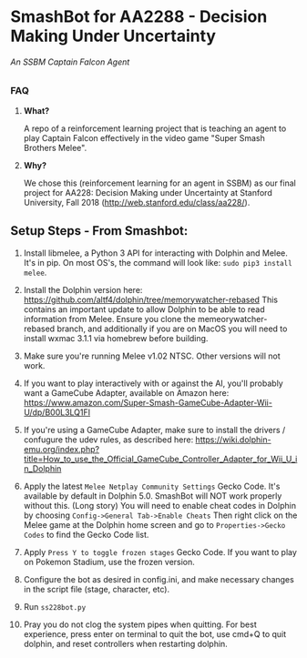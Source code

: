 # SmashBot for AA2288 - Decision Making Under Uncertainty
###### An SSBM Captain Falcon Agent

### FAQ

1. **What?**

    A repo of a reinforcement learning project that is teaching an agent to play Captain Falcon effectively in the video game "Super Smash Brothers Melee".

2. **Why?**
    
    We chose this (reinforcement learning for an agent in SSBM) as our final project for AA228: Decision Making under Uncertainty at Stanford University, Fall 2018 (http://web.stanford.edu/class/aa228/).

## Setup Steps - From Smashbot:

1. Install libmelee, a Python 3 API for interacting with Dolphin and Melee. It's in pip. On most OS's, the command will look like:
`sudo pip3 install melee`.

2. Install the Dolphin version here:
https://github.com/altf4/dolphin/tree/memorywatcher-rebased
This contains an important update to allow Dolphin to be able to read information from Melee. Ensure you clone the memeorywatcher-rebased branch, and additionally if you are on MacOS you will need to install wxmac 3.1.1 via homebrew before building.

3. Make sure you're running Melee v1.02 NTSC. Other versions will not work.

4. If you want to play interactively with or against the AI, you'll probably want a GameCube Adapter, available on Amazon here: https://www.amazon.com/Super-Smash-GameCube-Adapter-Wii-U/dp/B00L3LQ1FI

5. If you're using a GameCube Adapter, make sure to install the drivers / confugure the udev rules, as described here:
https://wiki.dolphin-emu.org/index.php?title=How_to_use_the_Official_GameCube_Controller_Adapter_for_Wii_U_in_Dolphin

6. Apply the latest `Melee Netplay Community Settings` Gecko Code. It's available by default in Dolphin 5.0. SmashBot will NOT work properly without this. (Long story) You will need to enable cheat codes in Dolphin by choosing `Config->General Tab->Enable Cheats` Then right click on the Melee game at the Dolphin home screen and go to `Properties->Gecko Codes` to find the Gecko Code list.

7. Apply `Press Y to toggle frozen stages` Gecko Code. If you want to play on Pokemon Stadium, use the frozen version.

7. Configure the bot as desired in config.ini, and make necessary changes in the script file (stage, character, etc).

8. Run `ss228bot.py`

9. Pray you do not clog the system pipes when quitting. For best experience, press enter on terminal to quit the bot, use cmd+Q to quit dolphin, and reset controllers when restarting dolphin.
